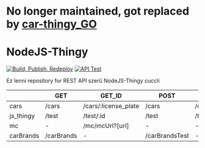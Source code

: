 # No longer maintained, got replaced by [car-thingy_GO](https://github.com/sc4n1a471/car-thingy_GO)

# NodeJS-Thingy
[![Build, Publish, Redeploy](https://github.com/sc4n1a471/NodeJS-Thingy/actions/workflows/docker.yml/badge.svg)](https://github.com/sc4n1a471/NodeJS-Thingy/actions/workflows/docker.yml)
[![API Test](https://github.com/sc4n1a471/NodeJS-Thingy/actions/workflows/node.js.yml/badge.svg?branch=dev)](https://github.com/sc4n1a471/NodeJS-Thingy/actions/workflows/node.js.yml)

Ez lenni repository for REST API szerű NodeJS-Thingy cuccli

|           | GET        | GET_ID               | POST           | PUT                  | DELETE               |
|-----------|------------|----------------------|----------------|----------------------|----------------------|
| cars      | /cars      | /cars/:license_plate | /cars          | /cars/:license_plate | /cars/:license_plate |
| js_thingy | /test      | /test/:id            | /test          | /test/:id            | /test/:id            |
| mc        | -          | /mc/mcUrl?[url]      | -              | -                    | -                    |
| carBrands | /carBrands | -                    | /carBrandsTest | -                    | /carBrands/:brand_id |
